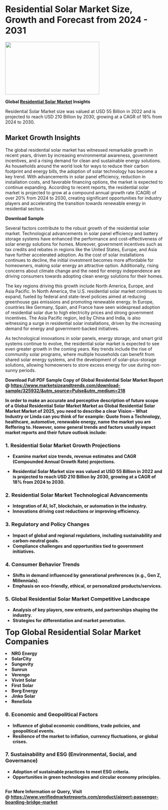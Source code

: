 <H1>Residential Solar Market Size, Growth and Forecast from 2024 - 2031</H1><img class="aligncenter size-medium wp-image-584254" src="https://thirdeyenews.in/wp-content/uploads/2024/09/Global-Market-Research-300x168.jpeg" alt="" width="300" height="168" /><p><strong>Global&nbsp;<a href="https://www.marketsizeandtrends.com/download-sample/325932/&amp;utm_source=Pulse&amp;utm_medium=218">Residential Solar Market</a> Insights</strong></p><p>Residential Solar Market size was valued at USD 55 Billion in 2022 and is projected to reach USD 210 Billion by 2030, growing at a CAGR of 18% from 2024 to 2030.</p><p><h2>Market Growth Insights</h2> <p>The global residential solar market has witnessed remarkable growth in recent years, driven by increasing environmental awareness, government incentives, and a rising demand for clean and sustainable energy solutions. As households around the world look for ways to reduce their carbon footprint and energy bills, the adoption of solar technology has become a key trend. With advancements in solar panel efficiency, reduction in installation costs, and favorable financing options, the market is expected to continue expanding. According to recent reports, the residential solar market is projected to grow at a compound annual growth rate (CAGR) of over 20% from 2024 to 2030, creating significant opportunities for industry players and accelerating the transition towards renewable energy in residential sectors.</p> <p><strong>Download Sample</strong></p> <p>Several factors contribute to the robust growth of the residential solar market. Technological advancements in solar panel efficiency and battery storage systems have enhanced the performance and cost-effectiveness of solar energy solutions for homes. Moreover, government incentives such as tax credits and rebates in regions like the United States, Europe, and Asia have further accelerated adoption. As the cost of solar installations continues to decline, the initial investment becomes more affordable for homeowners, making solar energy an attractive option. Additionally, rising concerns about climate change and the need for energy independence are driving consumers towards adopting clean energy solutions for their homes.</p> <p>The key regions driving this growth include North America, Europe, and Asia Pacific. In North America, the U.S. residential solar market continues to expand, fueled by federal and state-level policies aimed at reducing greenhouse gas emissions and promoting renewable energy. In Europe, countries like Germany, Spain, and France have seen widespread adoption of residential solar due to high electricity prices and strong government incentives. The Asia Pacific region, led by China and India, is also witnessing a surge in residential solar installations, driven by the increasing demand for energy and government-backed initiatives.</p> <p>As technological innovations in solar panels, energy storage, and smart grid systems continue to evolve, the residential solar market is expected to see even greater growth in the coming years. Key trends include the rise of community solar programs, where multiple households can benefit from shared solar energy systems, and the development of solar-plus-storage solutions, allowing homeowners to store excess energy for use during non-sunny periods.</p> <p><strong></p><p><span class=""><strong>Download Full PDF Sample Copy of Global Residential Solar Market Report</strong> @ <a href="https://www.marketsizeandtrends.com/download-sample/325932/&amp;utm_source=Pulse&amp;utm_medium=218" target="_blank">https://www.marketsizeandtrends.com/download-sample/325932/&amp;utm_source=Pulse&amp;utm_medium=218</a></span></p><p>In order to make an accurate and perceptive description of future scope of a Global&nbsp;Residential Solar Market Market as Global&nbsp;Residential Solar Market Market of 2025, you need to describe a clear Vision &ndash; What Industry or Linda can you think of for example: Quote from a Technology, healthcare, automotive, renewable energy, name the market you are Reffering to. However, some general trends and factors usually impact market reports and their future outlook include:</p><h3>1.&nbsp;<strong>Residential Solar Market Growth Projections</strong></h3><ul><li>Examine market size trends, revenue estimates and CAGR (Compounded Annual Growth Rate) projections.</li><li><p>Residential Solar Market size was valued at USD 55 Billion in 2022 and is projected to reach USD 210 Billion by 2030, growing at a CAGR of 18% from 2024 to 2030.</p></li></ul><h3>2.&nbsp;<strong>Residential Solar Market Technological Advancements</strong></h3><ul><li>Integration of AI, IoT, blockchain, or automation in the industry.</li><li>Innovations driving cost reductions or improving efficiency.</li></ul><h3>3.&nbsp;<strong>Regulatory and Policy Changes</strong></h3><ul><li>Impact of global and regional regulations, including sustainability and carbon-neutral goals.</li><li>Compliance challenges and opportunities tied to government initiatives.</li></ul><h3>4.&nbsp;<strong>Consumer Behavior Trends</strong></h3><ul><li>Shifts in demand influenced by generational preferences (e.g., Gen Z, Millennials).</li><li>Emphasis on eco-friendly, ethical, or personalized products/services.</li></ul><h3>5.&nbsp;<strong>Global Residential Solar Market Competitive Landscape</strong></h3><ul><li>Analysis of key players, new entrants, and partnerships shaping the industry.</li><li>Strategies for differentiation and market penetration.</li></ul><p data-pm-slice="1 1 []"><span style="color: inherit; font-family: inherit; font-size: 25px;">Top Global Residential Solar Market Companies</span></p><div class="" data-test-id=""><p><li>NRG Energy</li><li> SolarCity</li><li> Sungevity</li><li> Sunrun</li><li> Verengo</li><li> Vivint Solar</li><li> First Solar</li><li> Borg Energy</li><li> Jinko Solar</li><li> ReneSola</li></p></div><h3>6.&nbsp;<strong>Economic and Geopolitical Factors</strong></h3><ul><li>Influence of global economic conditions, trade policies, and geopolitical events.</li><li>Resilience of the market to inflation, currency fluctuations, or global crises.</li></ul><h3>7.&nbsp;<strong>Sustainability and ESG (Environmental, Social, and Governance)</strong></h3><ul><li>Adoption of sustainable practices to meet ESG criteria.</li><li>Opportunities in green technologies and circular economy principles.</li></ul><h2><strong style="font-size: 14px;">For More Information or Query, Visit @&nbsp;</strong><a style="background-color: #ffffff; font-size: 14px;" href="https://www.marketsizeandtrends.com/report/residential-solar-market/" target="_blank">https://www.verifiedmarketreports.com/product/airport-passenger-boarding-bridge-market</a></h2>
